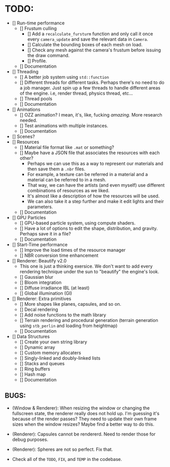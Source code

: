 # TODO:

- [] Run-time performance
    - [] Frustum culling
        - [] Add a `recalculate_fursturm` function and only call it once every `camera_update` and save the relevant data in `Camera`.
        - [] Calculate the bounding boxes of each mesh on load.
        - [] Check any mesh against the camera's frustum before issuing the draw command.
        - [] Profile.
    - [] Documentation
- [] Threading
    - [] A better job system using `std::function`
    - [] Different threads for different tasks. Perhaps there's no need to do a job manager. Just spin up a few threads to handle different areas of the engine. i.e, render thread, physics thread, etc...
    - [] Thread pools
    - [] Documentation
- [] Animations 
    - [] OZZ animation? I mean, it's, like, fucking _amazing_. More research needed.
    - [] Test animations with multiple instances.
    - [] Documentation
- [] Scenes?
- [] Resources 
    - [] Material file format like `.mat` or something?
    - [] Maybe have a JSON file that associates the resources with each other? 
        - Perhaps we can use this as a way to represent our materials and then save them a `.nbr` files.
        - For example, a texture can be referred in a material and a material can be referred to in a mesh. 
        - That way, we can have the artists (and even myself) use different combinations of resources as we liked.
        - It's almost like a description of how the resources will be used. 
        - We can also take it a step further and make it edit lights and their parameters.
    - [] Documentation
- [] GPU Particles
    - [] GPU-based particle system, using compute shaders.
    - [] Have a lot of options to edit the shape, distribution, and gravity. Perhaps save it in a file?
    - [] Documentation
- [] Start-Time performance
    - [] Improve the load times of the resource manager
    - [] NBR conversion time enhancement
- [] Renderer: Beautify v2.0 
    - This one is just a thinking exersice. We don't want to add every rendering technique under the sun to "beautify" the engine's look. 
    - [] Gaussian blur
    - [] Bloom integration 
    - [] Diffuse irradiance IBL (at least)
    - [] Global illumination (GI) 
- [] Renderer: Extra primitives 
    - [] More shapes like planes, capsules, and so on.
    - [] Decal rendering 
    - [] Add noise functions to the math library
    - [] Terrain rendering and procedural generation (terrain generation using `stb_perlin` and loading from heightmap)
    - [] Documentation
- [] Data Structures
    - [] Create your own string library 
    - [] Dynamic array 
    - [] Custom memory allocaters
    - [] Singly-linked and doubly-linked lists
    - [] Stacks and queues
    - [] Ring buffers
    - [] Hash map
    - [] Documentation

## BUGS:
- (Window & Renderer): When resizing the window or changing the fullscreen state, the renderer really does not hold up. I'm guessing it's because of the render passes? They need to update their own frame sizes when the window resizes? 
Maybe find a better way to do this.

- (Renderer): Capsules cannot be rendererd. Need to render those for debug purposes. 
- (Renderer): Spheres are not so perfect. Fix that. 

- Check all of the `TODO`, `FIX`, and `TEMP` in the codebase.
